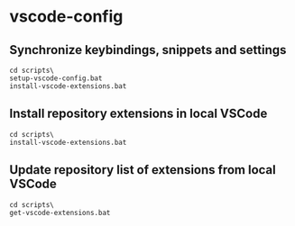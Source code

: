 # vscode-config

## Synchronize keybindings, snippets and settings
```
cd scripts\
setup-vscode-config.bat
install-vscode-extensions.bat
```

## Install repository extensions in local VSCode
```
cd scripts\
install-vscode-extensions.bat
```

## Update repository list of extensions from local VSCode
```
cd scripts\
get-vscode-extensions.bat
```
